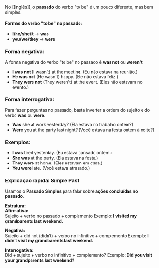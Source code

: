 No [[Inglês]], o **passado** do verbo "to be" é um pouco diferente, mas bem simples.

#### **Formas do verbo "to be" no passado:**

- **I/he/she/it** → **was**
- **you/we/they** → **were**

### **Forma negativa:**

A forma negativa do verbo "to be" no passado é **was not** ou **weren't**.

- **I was not** (I wasn't) at the meeting. (Eu não estava na reunião.)
- **He was not** (He wasn't) happy. (Ele não estava feliz.)
- **They were not** (They weren't) at the event. (Eles não estavam no evento.)

###  **Forma interrogativa**:

Para fazer perguntas no passado, basta inverter a ordem do sujeito e do verbo **was** ou **were**.

- **Was** she at work yesterday? (Ela estava no trabalho ontem?)
- **Were** you at the party last night? (Você estava na festa ontem à noite?)
  
### **Exemplos:**

- **I was** tired yesterday. (Eu estava cansado ontem.)
- **She was** at the party. (Ela estava na festa.)
- **They were** at home. (Eles estavam em casa.)
- **You were** late. (Você estava atrasado.)

### **Explicação rápida: Simple Past**

Usamos o **Passado Simples** para falar sobre **ações concluídas no passado**.

**Estrutura:**  
**Afirmativa:**  
Sujeito + verbo no passado + complemento 
Exemplo: **I visited my grandparents last weekend.**

**Negativa:**  
Sujeito + did not (didn′t) + verbo no infinitivo + complemento
Exemplo: **I didn't visit my grandparents last weekend.**

**Interrogativa:**  
Did + sujeito + verbo no infinitivo + complemento?
Exemplo: **Did you visit your grandparents last weekend?**